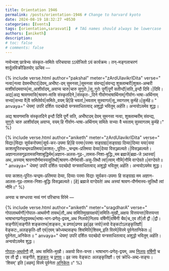 ```yaml
---
title: Orientation 1946
permalink: /posts/orientation-1946 # Change to harvard kyoto
date: 2024-08-19 18:32:27 +0530
categories: [Events]
tags: [orientation,sarasvatī]  # TAG names should always be lowercase
authors: [aniketh]
description: 
# toc: false
# comments: false
---
```


नव्येभ्यश् छात्रेभ्यः संस्कृत-समितेः परिचयाया ऽऽयोजितो ऽयं कार्यक्रमः। तन्-मङ्गलाचरणं शार्दूलविक्रीडितयोर् ऊचिव —

<!-- Verse format -->

{% include verse.html
   author="pakshal"
   meter="zArdUlavikrIDita"
   verse="
   नत्वा|नत्वा देवमभीष्टदं|देवम्_अभीष्ट-दम् सुमनसा,|सुमनसा संवन्द्य|संवन्द्य शुक्लाम्बरी|शुक्ल-अम्बरी माशीर्वादमवाप्य|मा_आशीर्वादम्_अवाप्य चारु|चारु सुगुरोः,|सु_गुरोः पूर्णे|पूर्णे सतीन्दौ|सति_इन्दौ दिवि।|दिवि।
अद्य|अद्य श्रावणमासि|श्रावण-मासि संस्कृतदिने,|संस्कृत-_दिने गीर्वाणभाषार्थिनाम्|गीर्वाण-भाषा-अर्थिनाम् सभ्या|सभ्या वै|वै समितेर्वयं|समितेः_वयम् हि|हि भवतां,|भवताम् सुस्वागतं|सु_स्वागतम् कुर्महे॥|कुर्महे॥
   "
   anvaya="
धेयम्! उपरि दर्शितः पदच्छेदो यन्त्रसाधितत्वाद् अशुद्धो भवितुम् अर्हति। अन्वयोऽयमेव शुद्धः।

अद्य श्रावणमासि संस्कृतदिने इन्दौ दिवि पूर्णे सति, अभीष्टदम् देवम् सुमनसा नत्वा, शुक्लाम्बरीम् संवन्द्य, सुगुरोः चारु आशीर्वादम् अवाप्य, वयम् हि गीर्वाण-भाषा-अर्थिनाम् समितेः सभ्याः वै भवताम् सुस्वागतम् कुर्महे।"
%}

{% include verse.html
   author="aniketh"
   meter="zArdUlavikrIDita"
   verse="
   विद्याः|विद्याः सूर्यकरोपमा|सूर्य-कर-उपमा हि|हि परमाः|परमाः सङ्ग्राह्य|सङ्ग्राह्य दिव्या|दिव्या यया|यया काशत्पूरितचन्द्रमःप्रतिमया|काशत्-_पूरित-_चन्द्रमः-प्रतिमया देव्या|देव्या विसञ्ज्वल्यते।|विसञ्ज्वल्यते।
अज्ञानालसगूढतामसनिशाबुद्धिर्मम|अज्ञान-अलस-गूढ-_तामस-निशा-बुद्धिः_मम ब्रह्मजे|ब्रह्म-जे ऽथास्यां|अथ_अस्याम् श्रावणपौर्णमास्यसुतिथौ|श्रावण-पौर्णमासी-असु-तिथौ त्वां|त्वाम् नौमि|नौमि वाग्देवते॥|वाग्देवते॥
   "
   anvaya="
धेयम्! उपरि दर्शितः पदच्छेदो यन्त्रसाधितत्वाद् अशुद्धो भवितुम् अर्हति। अन्वयोऽयमेव शुद्धः।

यया काशत्-पूरित-चन्द्रमः-प्रतिमया देव्या, दिव्याः परमाः विद्याः सूर्यकर-उपमाः हि सङ्ग्राह्य मम अज्ञान-आलस-गूढ-तामस-निशा-बुद्धिः विसञ्ज्वल्यते। [हे] ब्रह्मजे वाग्देवते! अथ अस्यां श्रावण-पौर्णमास्य-सुतिथौ त्वां नौमि॥"
%}

अनया च स्रग्धरया नव्यं गणं परिचाप्य विरेमे —

{% include verse.html
   author="aniketh"
   meter="sragdharA"
   verse="
   गोपालाथर्वणौ|गोपाल-आथर्वणौ तावथ|तौ_अथ समितिमुखावक्षयो|समिति-मुखौ_अक्षयः वित्तयन्ता|वित्तयन्ता भाषाभागप्रणेतृद्वयमथ|भाषा-भाग-प्रणेतृ-द्वयम्_अथ निलयो|निलयः वर्षिणी|वर्षिणी चैव|च_एव तौ|तौ द्वौ।|द्वौ।
सङ्गीते|सङ्गीते शङ्करश्च|शङ्करः_च प्रणव|प्रणव इह|इह जयो|जयो वेङ्कटोऽलङ्कृतिज्ञौ|वेङ्कटः_अलङ्कृति-ज्ञौ एवं|एवम् क्रोध्यब्दसङ्घः शिवमिति|शिवम्_इति विरमे|विरमे पूर्वनेतानिकेतः॥|पूर्वनेता_अनिकेतः॥
   "
   anvaya="
धेयम्! उपरि दर्शितः पदच्छेदो यन्त्रसाधितत्वाद् अशुद्धो भवितुम् अर्हति। अन्वयोऽयमेव शुद्धः।

<a href='/authors/gopalan'>गोपाल</a>-<a href='/authors/atharva'>अथर्वणौ</a> तौ, अथ समिति-मुखौ। अक्षयो वित्त-यन्ता। भाषाभाग-प्रणेतृ-द्वयम्, अथ <a href='/authors/nilay'>निलयः</a> <a href='/authors/svp'>वर्षिणी</a> च एव तौ द्वौ। सङ्गीते, <a href='/authors/shankar'>शङ्करः</a> च <a href='/authors/pranav'>प्रणवः</a>। इह जयः वेङ्कटः अलङ्कृतिज्ञौ।
   एवं क्रोधि-अब्द-सङ्घः। 'शिवम्' इति [अहम्] विरमे पूर्वनेता <a href='/authors/aniketh'>अनिकेतः</a>॥"
%}